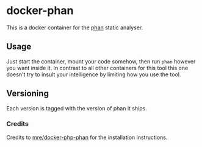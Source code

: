 # docker-phan

This is a docker container for the [phan](https://github.com/etsy/phan/) static analyser.

## Usage

Just start the container, mount your code somehow, then run `phan` however you want inside it. In contrast to all 
other containers for this tool this one doesn't try to insult your intelligence by limiting how you use the tool.

## Versioning

Each version is tagged with the version of phan it ships.

### Credits

Credits to [mre/docker-php-phan](https://github.com/mre/docker-php-phan) for the installation instructions.
